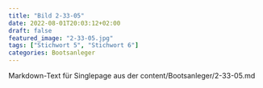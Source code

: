 ```yaml
---
title: "Bild 2-33-05"
date: 2022-08-01T20:03:12+02:00
draft: false
featured_image: "2-33-05.jpg"
tags: ["Stichwort 5", "Stichwort 6"]
categories: Bootsanleger
---
```



Markdown-Text für Singlepage aus der content/Bootsanleger/2-33-05.md